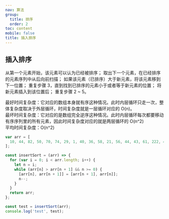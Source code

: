 ```yaml
---
nav: 算法
group:
  title: 排序
  order: 2
toc: content
mobile: false
title: 插入排序
---
```


## 插入排序

从第一个元素开始，该元素可以认为已经被排序；
取出下一个元素，在已经排序的元素序列中从后向前扫描；
如果该元素（已排序）大于新元素，将该元素移到下一位置；
重复步骤 3，直到找到已排序的元素小于或者等于新元素的位置；
将新元素插入到该位置后；
重复步骤 2 ~ 5。

最好时间复杂度：它对应的数组本身就有序这种情况。此时内层循环只走一次，整体复杂度取决于外层循环，时间复杂度就是一层循环对应的 O(n)。  
最坏时间复杂度：它对应的是数组完全逆序这种情况。此时内层循环每次都要移动有序序列里的所有元素，因此时间复杂度对应的就是两层循环的 O(n^2)  
平均时间复杂度：O(n^2)

```js
var arr = [
  10, 44, 82, 50, 70, 74, 29, 1, 40, 36, 58, 21, 56, 44, 43, 61, 222, 48,
];

const insertSort = (arr) => {
  for (var i = 0; i < arr.length; i++) {
    let n = i;
    while (arr[n] > arr[n + 1] && n >= 0) {
      [arr[n], arr[n + 1]] = [arr[n + 1], arr[n]];
      n--;
    }
  }
  return arr;
};

const test = insertSort(arr);
console.log('test', test);
```
